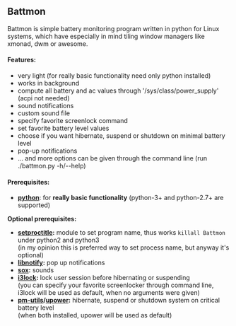 ## Battmon
Battmon is simple battery monitoring program written in python for Linux systems, which have especially in mind tiling window managers like xmonad, dwm or awesome.

#### Features:
* very light (for really basic functionality need only python installed)
* works in background
* compute all battery and ac values through '/sys/class/power_supply' (acpi not needed)
* sound notifications
* custom sound file
* specify favorite screenlock command
* set favorite battery level values 
* choose if you want hibernate, suspend or shutdown on minimal battery level
* pop-up notifications
* ... and more options can be given through the command line (run ./battmon.py -h/--help)

#### Prerequisites:
* **[python](http://python.org/download/)**: for **really basic functionality** (python-3+ and python-2.7+ are supported)

**Optional prerequisites:** 
* **[setproctitle](https://code.google.com/p/py-setproctitle/):** module to set program name, thus works `killall Battmon` under python2 and python3   
(in my opinion this is preferred way to set process name, but anyway it's optional)
* **[libnotify](https://developer.gnome.org/libnotify/):** pop up notifications
* **[sox](http://sox.sourceforge.net/):** sounds
* **[i3lock](http://i3wm.org/i3lock/):** lock user session before hibernating or suspending  
  (you can specify your favorite screenlocker through command line, i3lock will be used as default, when no arguments were given)
* **[pm-utils](http://pm-utils.freedesktop.org/wiki/)/[upower](http://upower.freedesktop.org/):** hibernate, suspend or shutdown system on critical battery level  
  (when both installed, upower will be used as default)
